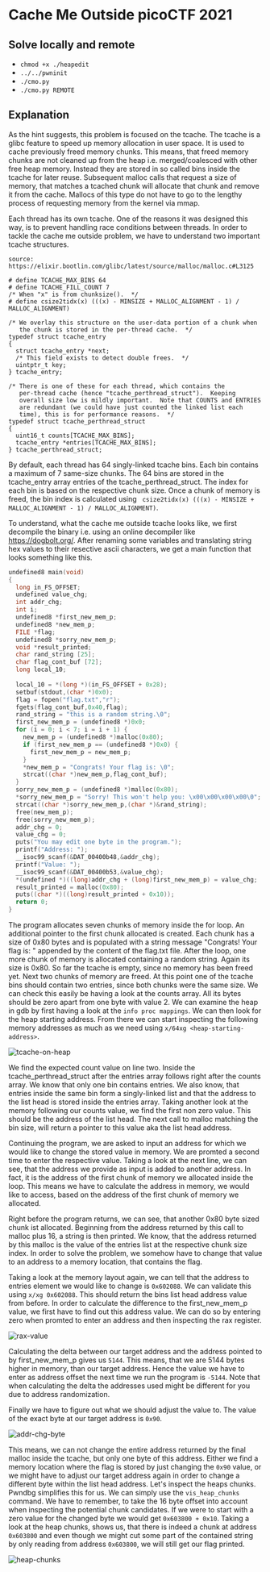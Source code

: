 # Cache Me Outside picoCTF 2021

## Solve locally and remote
- `chmod +x ./heapedit`
- `../../pwninit`
- `./cmo.py`
- `./cmo.py REMOTE`

## Explanation
As the hint suggests, this problem is focused on the tcache. The tcache is a glibc feature to speed up memory allocation in user space. It is used to cache previously freed memory chunks.
This means, that freed memory chunks are not cleaned up from the heap i.e. merged/coalesced with other free heap memory. Instead they are stored in so called bins inside the tcache for later reuse.
Subsequent malloc calls that request a size of memory, that matches a tcached chunk will allocate that chunk and remove it from the cache. Mallocs of this type do not have to go to the lengthy
process of requesting memory from the kernel via mmap.

Each thread has its own tcache. One of the reasons it was designed this way, is to prevent handling race conditions between threads.
In order to tackle the cache me outside problem, we have to understand two important tcache structures.

```
source: https://elixir.bootlin.com/glibc/latest/source/malloc/malloc.c#L3125

# define TCACHE_MAX_BINS 64
# define TCACHE_FILL_COUNT 7
/* When "x" is from chunksize().  */
# define csize2tidx(x) (((x) - MINSIZE + MALLOC_ALIGNMENT - 1) / MALLOC_ALIGNMENT)

/* We overlay this structure on the user-data portion of a chunk when
   the chunk is stored in the per-thread cache.  */
typedef struct tcache_entry
{
  struct tcache_entry *next;
  /* This field exists to detect double frees.  */
  uintptr_t key;
} tcache_entry;

/* There is one of these for each thread, which contains the
   per-thread cache (hence "tcache_perthread_struct").  Keeping
   overall size low is mildly important.  Note that COUNTS and ENTRIES
   are redundant (we could have just counted the linked list each
   time), this is for performance reasons.  */
typedef struct tcache_perthread_struct
{
  uint16_t counts[TCACHE_MAX_BINS];
  tcache_entry *entries[TCACHE_MAX_BINS];
} tcache_perthread_struct;
```

By default, each thread has 64 singly-linked tcache bins. Each bin contains a maximum of 7 same-size chunks. The 64 bins are stored in the tcache_entry array entries of the tcache_perthread_struct.
The index for each bin is based on the respective chunk size. Once a chunk of memory is freed, the bin index is calculated using ` csize2tidx(x) (((x) - MINSIZE + MALLOC_ALIGNMENT - 1) / MALLOC_ALIGNMENT)`.

To understand, what the cache me outside tcache looks like, we first decompile the binary i.e. using an online decompiler like https://dogbolt.org/. After renaming some variables and translating string hex values
to their resective ascii characters, we get a main function that looks something like this.

```c
undefined8 main(void)
{
  long in_FS_OFFSET;
  undefined value_chg;
  int addr_chg;
  int i;
  undefined8 *first_new_mem_p;
  undefined8 *new_mem_p;
  FILE *flag;
  undefined8 *sorry_new_mem_p;
  void *result_printed;
  char rand_string [25];
  char flag_cont_buf [72];
  long local_10;
  
  local_10 = *(long *)(in_FS_OFFSET + 0x28);
  setbuf(stdout,(char *)0x0);
  flag = fopen("flag.txt","r");
  fgets(flag_cont_buf,0x40,flag);
  rand_string = "this is a random string.\0";
  first_new_mem_p = (undefined8 *)0x0;
  for (i = 0; i < 7; i = i + 1) {
    new_mem_p = (undefined8 *)malloc(0x80);
    if (first_new_mem_p == (undefined8 *)0x0) {
      first_new_mem_p = new_mem_p;
    }
    *new_mem_p = "Congrats! Your flag is: \0";
    strcat((char *)new_mem_p,flag_cont_buf);
  }
  sorry_new_mem_p = (undefined8 *)malloc(0x80);
  *sorry_new_mem_p = "Sorry! This won't help you: \x00\x00\x00\x00\0";
  strcat((char *)sorry_new_mem_p,(char *)&rand_string);
  free(new_mem_p);
  free(sorry_new_mem_p);
  addr_chg = 0;
  value_chg = 0;
  puts("You may edit one byte in the program.");
  printf("Address: ");
  __isoc99_scanf(&DAT_00400b48,&addr_chg);
  printf("Value: ");
  __isoc99_scanf(&DAT_00400b53,&value_chg);
  *(undefined *)((long)addr_chg + (long)first_new_mem_p) = value_chg;
  result_printed = malloc(0x80);
  puts((char *)((long)result_printed + 0x10));
  return 0;
}
```
The program allocates seven chunks of memory inside the for loop. An additional pointer to the first chunk allocated is created. Each chunk has a size of 0x80 bytes and is populated with a string
message "Congrats! Your flag is: " appended by the content of the flag.txt file. After the loop, one more chunk of memory is allocated containing a random string. Again its size is 0x80.
So far the tcache is empty, since no memory has been freed yet. Next two chunks of memory are freed. At this point one of the tcache bins should contain two entries, since both chunks were the
same size. We can check this easily be having a look at the counts array. All its bytes should be zero apart from one byte with value 2. We can examine the heap in gdb by first having a look at the
`info proc mappings`. We can then look for the heap starting address. From there we can start inspecting the following memory addresses as much as we need using `x/64xg <heap-starting-address>`.

![tcache-on-heap]("images/mem-layout-past-free.png")

We find the expected count value on line two. Inside the tcache_perthread_struct after the entries array follows right after the counts array. We know that only one bin contains entries. We also
know, that entries inside the same bin form a singly-linked list and that the address to the list head is stored inside the entries array. Taking another look at the memory following our counts value,
we find the first non zero value. This should be the address of the list head. The next call to malloc matching the bin size, will return a pointer to this value aka the list head address.
 
Continuing the program, we are asked to input an address for which we would like to change the stored value in memory. We are promted a second time to enter the respective value.
Taking a look at the next line, we can see, that the address we provide as input is added to another address. In fact, it is the address of the first chunk of memory we allocated inside the loop.
This means we have to calculate the address in memory, we would like to access, based on the address of the first chunk of memory we allocated.

Right before the program returns, we can see, that another 0x80 byte sized chunk ist allocated. Beginning from the address returned by this call to malloc plus 16, a string is then printed.
We know, that the address returned by this malloc is the value of the entries list at the respective chunk size index. In order to solve the problem, we somehow have to change that value to an
address to a memory location, that contains the flag.

Taking a look at the memory layout again, we can tell that the address to entries element we would like to change is `0x602088`. We can validate this using `x/xg 0x602088`. This should return the
bins list head address value from before. In order to calculate the difference to the first_new_mem_p value, we first have to find out this address value. We can do so by entering zero when
promted to enter an address and then inspecting the rax register.

![rax-value]("images/mem-addr-chg-base.png")

Calculating the delta between our target address and the address pointed to by first_new_mem_p gives us `5144`. This means, that we are 5144 bytes higher in memory, than our target address. Hence
the value we have to enter as address offset the next time we run the program is `-5144`. Note that when calculating the delta the addresses used might be different for you due to address randomization.

Finally we have to figure out what we should adjust the value to. The value of the exact byte at our target address is `0x90`.

![addr-chg-byte]("images/addr-chg-byte.png") 

This means, we can not change the entire address returned by the final malloc inside the tcache, but only one byte of this address. Either we find a memory location where the flag is stored by just
changing the `0x90` value, or we might have to adjust our target address again in order to change a different byte within the list head address. Let's inspect the heaps chunks. Pwndbg simplifies this
for us. We can simply use the `vis_heap_chunks` command. We have to remember, to take the 16 byte offset into account when inspecting the potential chunk candidates. If we were to start with a
zero value for the changed byte we would get `0x603800 + 0x10`. Taking a look at the heap chunks, shows us, that there is indeed a chunk at address `0x603800` and even though we might cut some part
of the contained string by only reading from address `0x603800`, we will still get our flag printed.

![heap-chunks]("images/heap-chunks.png")
